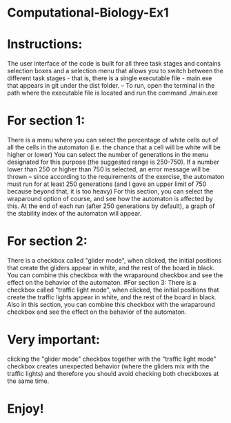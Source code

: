 # Computational-Biology-Ex1

# Instructions:
The user interface of the code is built for all three task stages and contains selection boxes and a selection menu that allows you to switch between the different task stages - that is, there is a single executable file - main.exe that appears in git under the dist folder. – To run, open the terminal in the path where the executable file is located and run the command ./main.exe
# For section 1:
There is a menu where you can select the percentage of white cells out of all the cells in the automaton (i.e. the chance that a cell will be white will be higher or lower)
You can select the number of generations in the menu designated for this purpose (the suggested range is 250-750). If a number lower than 250 or higher than 750 is selected, an error message will be thrown – since according to the requirements of the exercise, the automaton must run for at least 250 generations (and I gave an upper limit of 750 because beyond that, it is too heavy)
For this section, you can select the wraparound option of course, and see how the automaton is affected by this.
At the end of each run (after 250 generations by default), a graph of the stability index of the automaton will appear.
# For section 2:
There is a checkbox called "glider mode", when clicked, the initial positions that create the gliders appear in white, and the rest of the board in black.
You can combine this checkbox with the wraparound checkbox and see the effect on the behavior of the automaton.
#For section 3:
There is a checkbox called "traffic light mode", when clicked, the initial positions that create the traffic lights appear in white, and the rest of the board in black.
Also in this section, you can combine this checkbox with the wraparound checkbox and see the effect on the behavior of the automaton.

# Very important:
clicking the "glider mode" checkbox together with the "traffic light mode" checkbox creates unexpected behavior (where the gliders mix with the traffic lights) and therefore you should avoid checking both checkboxes at the same time.

# Enjoy!
